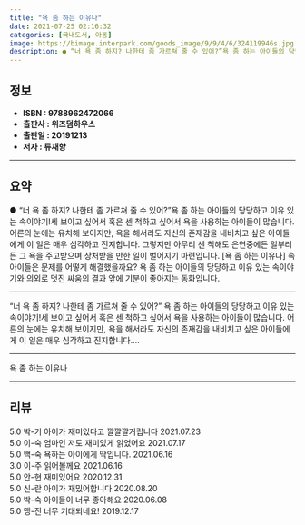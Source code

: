 ```yaml
---
title: "욕 좀 하는 이유나"
date: 2021-07-25 02:16:32
categories: [국내도서, 아동]
image: https://bimage.interpark.com/goods_image/9/9/4/6/324119946s.jpg
description: ● “너 욕 좀 하지? 나한테 좀 가르쳐 줄 수 있어?”욕 좀 하는 아이들의 당당하고 이유 있는 속이야기!세 보이고 싶어서 혹은 센 척하고 싶어서 욕을 사용하는 아이들이 많습니다. 어른의 눈에는 유치해 보이지만, 욕을 해서라도 자신의 존재감을 내비치고 싶은 아이들에게 이 일은 매우 심
---
```


## **정보**

- **ISBN : 9788962472066**
- **출판사 : 위즈덤하우스**
- **출판일 : 20191213**
- **저자 : 류재향**

------



## **요약**

●  “너 욕 좀 하지? 나한테 좀 가르쳐 줄 수 있어?”욕 좀 하는 아이들의 당당하고 이유 있는 속이야기!세 보이고 싶어서 혹은 센 척하고 싶어서 욕을 사용하는 아이들이 많습니다. 어른의 눈에는 유치해 보이지만, 욕을 해서라도 자신의 존재감을 내비치고 싶은 아이들에게 이 일은 매우 심각하고 진지합니다. 그렇지만 아무리 센 척해도 은연중에든 일부러든 그 욕을 주고받으며 상처받을 만한 일이 벌어지기 마련입니다. [욕 좀 하는 이유나] 속 아이들은 문제를 어떻게 해결했을까요? 욕 좀 하는 아이들의 당당하고 이유 있는 속이야기와 의외로 멋진 싸움의 결과 앞에 기분이 좋아지는 동화입니다.

------

“너 욕 좀 하지? 나한테 좀 가르쳐 줄 수 있어?”
욕 좀 하는 아이들의 당당하고 이유 있는 속이야기!세 보이고 싶어서 혹은 센 척하고 싶어서 욕을 사용하는 아이들이 많습니다. 어른의 눈에는 유치해 보이지만, 욕을 해서라도 자신의 존재감을 내비치고 싶은 아이들에게 이 일은 매우 심각하고 진지합니다.... 

------


욕 좀 하는 이유나 

------


## **리뷰** 

5.0 박-기 아이가 재미있다고 깔깔깔거립니다 2021.07.23 <br/>5.0 이-숙 엄마인 저도 재미있게 읽었어요 2021.07.17 <br/>5.0 백-숙 욕하는 아이에게 딱입니다. 2021.06.16 <br/>3.0 이-주 읽어볼께요 2021.06.16 <br/>5.0 안-현 재미있어요 2020.12.31 <br/>5.0 신-란 아이가 재밌어합니다 2020.08.20 <br/>5.0 박-숙 아이들이 너무 좋아해요 2020.06.08 <br/>5.0 맹-진 너무 기대되네요! 2019.12.17 <br/>